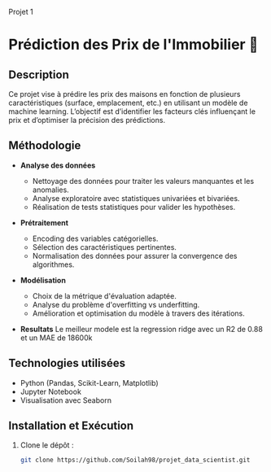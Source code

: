 Projet 1
# Prédiction des Prix de l'Immobilier 🏡

## Description
Ce projet vise à prédire les prix des maisons en fonction de plusieurs caractéristiques (surface, emplacement, etc.) en utilisant un modèle de machine learning. L’objectif est d’identifier les facteurs clés influençant le prix et d’optimiser la précision des prédictions.

## Méthodologie
- **Analyse des données**
  - Nettoyage des données pour traiter les valeurs manquantes et les anomalies.
  - Analyse exploratoire avec statistiques univariées et bivariées.
  - Réalisation de tests statistiques pour valider les hypothèses.
  
- **Prétraitement**
  - Encoding des variables catégorielles.
  - Sélection des caractéristiques pertinentes.
  - Normalisation des données pour assurer la convergence des algorithmes.

- **Modélisation**
  - Choix de la métrique d'évaluation adaptée.
  - Analyse du problème d'overfitting vs underfitting.
  - Amélioration et optimisation du modèle à travers des itérations.
 
- **Resultats**
  Le meilleur modele est la regression ridge avec un R2 de 0.88 et un MAE de 18600k

## Technologies utilisées
- Python (Pandas, Scikit-Learn, Matplotlib)
- Jupyter Notebook
- Visualisation avec Seaborn

## Installation et Exécution
1. Clone le dépôt :
   ```bash
   git clone https://github.com/Soilah98/projet_data_scientist.git
